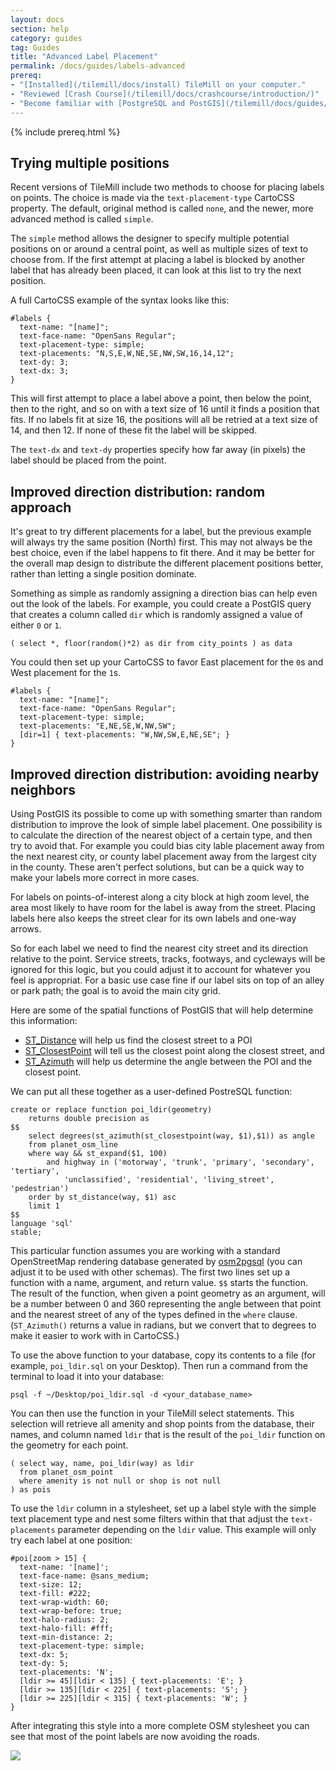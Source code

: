 ```yaml
---
layout: docs
section: help
category: guides
tag: Guides
title: "Advanced Label Placement"
permalink: /docs/guides/labels-advanced
prereq:
- "[Installed](/tilemill/docs/install) TileMill on your computer."
- "Reviewed [Crash Course](/tilemill/docs/crashcourse/introduction/)"
- "Become familiar with [PostgreSQL and PostGIS](/tilemill/docs/guides/postgis-work
---
```


{% include prereq.html %}

## Trying multiple positions

Recent versions of TileMill include two methods to choose for placing labels on
points. The choice is made via the `text-placement-type` CartoCSS property. The
default, original method is called `none`, and the newer, more advanced method
is called `simple`. 

The `simple` method allows the designer to specify multiple potential positions
on or around a central point, as well as multiple sizes of text to choose from.
If the first attempt at placing a label is blocked by another label that has
already been placed, it can look at this list to try the next position.

A full CartoCSS example of the syntax looks like this:

    #labels {
      text-name: "[name]";
      text-face-name: "OpenSans Regular";
      text-placement-type: simple;
      text-placements: "N,S,E,W,NE,SE,NW,SW,16,14,12";
      text-dy: 3;
      text-dx: 3;
    }

This will first attempt to place a label above a point, then below the point,
then to the right, and so on with a text size of 16 until it finds a position
that fits. If no labels fit at size 16, the positions will all be retried at a
text size of 14, and then 12. If none of these fit the label will be skipped.

The `text-dx` and `text-dy` properties specify how far away (in pixels) the
label should be placed from the point.

## Improved direction distribution: random approach

It's great to try different placements for a label, but the previous example
will always try the same position (North) first. This may not always be the
best choice, even if the label happens to fit there. And it may be better for
the overall map design to distribute the different placement positions better,
rather than letting a single position dominate.

Something as simple as randomly assigning a direction bias can help even out
the look of the labels. For example, you could create a PostGIS query that
creates a column called `dir` which is randomly assigned a value of either `0`
or `1`.

    ( select *, floor(random()*2) as dir from city_points ) as data

You could then set up your CartoCSS to favor East placement for the `0`s and
West placement for the `1`s.

    #labels {
      text-name: "[name]";
      text-face-name: "OpenSans Regular";
      text-placement-type: simple;
      text-placements: "E,NE,SE,W,NW,SW";
      [dir=1] { text-placements: "W,NW,SW,E,NE,SE"; }
    }

## Improved direction distribution: avoiding nearby neighbors

Using PostGIS its possible to come up with something smarter than random
distribution to improve the look of simple label placement. One possibility is
to calculate the direction of the nearest object of a certain type, and then
try to avoid that. For example you could bias city lable placement away from
the next nearest city, or county label placement away from the largest city in
the county. These aren't perfect solutions, but can be a quick way to make your
labels more correct in more cases.

For labels on points-of-interest along a city block at high zoom level, the
area most likely to have room for the label is away from the street. Placing
labels here also keeps the street clear for its own labels and one-way arrows.

So for each label we need to find the nearest city street and its direction
relative to the point. Service streets, tracks, footways, and cycleways will be
ignored for this logic, but you could adjust it to account for whatever you
feel is appropriat. For a basic use case fine if our label sits on top of an
alley or park path; the goal is to avoid the main city grid.

Here are some of the spatial functions of PostGIS that will help determine this
information:

- [ST_Distance](http://www.postgis.org/docs/ST_Distance.html) will help us find
  the closest street to a POI
- [ST_ClosestPoint](http://www.postgis.org/docs/ST_ClosestPoint.html) will tell
  us the closest point along the closest street, and
- [ST_Azimuth](http://www.postgis.org/docs/ST_Azimuth.html) will help us
  determine the angle between the POI and the closest point.

We can put all these together as a user-defined PostreSQL function:

    create or replace function poi_ldir(geometry)
        returns double precision as
    $$
        select degrees(st_azimuth(st_closestpoint(way, $1),$1)) as angle
        from planet_osm_line
        where way && st_expand($1, 100)
            and highway in ('motorway', 'trunk', 'primary', 'secondary', 'tertiary',
                'unclassified', 'residential', 'living_street', 'pedestrian')
        order by st_distance(way, $1) asc
        limit 1
    $$
    language 'sql'
    stable;

This particular function assumes you are working with a standard OpenStreetMap
rendering database generated by
[osm2pgsql](http://wiki.openstreetmap.org/wiki/Osm2pgsql) (you can adjust it to
be used with other schemas). The first two lines set up a function with a
name, argument, and return value. `$$` starts the function. The result of the
function, when given a point geometry as an argument, will be a number between
0 and 360 representing the angle between that point and the nearest street of
any of the types defined in the `where` clause. (`ST_Azimuth()` returns a value
in radians, but we convert that to degrees to make it easier to work with in
CartoCSS.)

To use the above function to your database, copy its contents to a file (for
example, `poi_ldir.sql` on your Desktop). Then run a command from the terminal
to load it into your database:

    psql -f ~/Desktop/poi_ldir.sql -d <your_database_name>

You can then use the function in your TileMill select statements. This
selection will retrieve all amenity and shop points from the database, their
names, and column named `ldir` that is the result of the `poi_ldir` function on
the geometry for each point.

    ( select way, name, poi_ldir(way) as ldir
      from planet_osm_point
      where amenity is not null or shop is not null
    ) as pois

To use the `ldir` column in a stylesheet, set up a label style with the simple
text placement type and nest some filters within that that adjust the
`text-placements` parameter depending on the `ldir` value. This example will
only try each label at one position:

    #poi[zoom > 15] {
      text-name: '[name]';
      text-face-name: @sans_medium;
      text-size: 12;
      text-fill: #222;
      text-wrap-width: 60;
      text-wrap-before: true;
      text-halo-radius: 2;
      text-halo-fill: #fff;
      text-min-distance: 2;
      text-placement-type: simple;
      text-dx: 5;
      text-dy: 5;
      text-placements: 'N';
      [ldir >= 45][ldir < 135] { text-placements: 'E'; }
      [ldir >= 135][ldir < 225] { text-placements: 'S'; }
      [ldir >= 225][ldir < 315] { text-placements: 'W'; }
    }

After integrating this style into a more complete OSM stylesheet you can see
that most of the point labels are now avoiding the roads.

![](/tilemill/assets/pages/advanced_labels_ldir.png)

